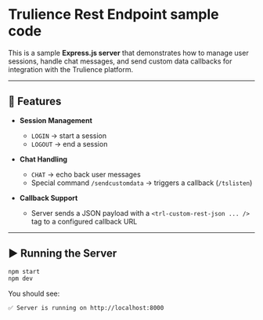 # Trulience Rest Endpoint sample code

This is a sample **Express.js server** that demonstrates how to manage user sessions, handle chat messages, and send custom data callbacks for integration with the Trulience platform.

---

## 🚀 Features

* **Session Management**

  * `LOGIN` → start a session
  * `LOGOUT` → end a session

* **Chat Handling**

  * `CHAT` → echo back user messages
  * Special command `/sendcustomdata` → triggers a callback (`/tslisten`)

* **Callback Support**

  * Server sends a JSON payload with a `<trl-custom-rest-json ... />` tag to a configured callback URL

---

## ▶️ Running the Server

```bash
npm start
npm dev
```

You should see:

```
✅ Server is running on http://localhost:8000
```

